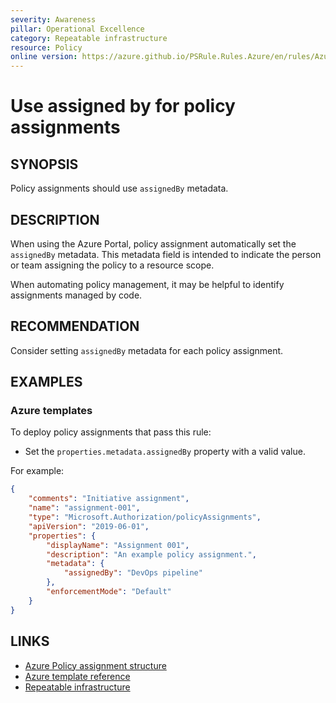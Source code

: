 ```yaml
---
severity: Awareness
pillar: Operational Excellence
category: Repeatable infrastructure
resource: Policy
online version: https://azure.github.io/PSRule.Rules.Azure/en/rules/Azure.Policy.AssignmentAssignedBy/
---
```


# Use assigned by for policy assignments

## SYNOPSIS

Policy assignments should use `assignedBy` metadata.

## DESCRIPTION

When using the Azure Portal, policy assignment automatically set the `assignedBy` metadata.
This metadata field is intended to indicate the person or team assigning the policy to a resource scope.

When automating policy management, it may be helpful to identify assignments managed by code.

## RECOMMENDATION

Consider setting `assignedBy` metadata for each policy assignment.

## EXAMPLES

### Azure templates

To deploy policy assignments that pass this rule:

- Set the `properties.metadata.assignedBy` property with a valid value.

For example:

```json
{
    "comments": "Initiative assignment",
    "name": "assignment-001",
    "type": "Microsoft.Authorization/policyAssignments",
    "apiVersion": "2019-06-01",
    "properties": {
        "displayName": "Assignment 001",
        "description": "An example policy assignment.",
        "metadata": {
            "assignedBy": "DevOps pipeline"
        },
        "enforcementMode": "Default"
    }
}
```

## LINKS

- [Azure Policy assignment structure](https://docs.microsoft.com/azure/governance/policy/concepts/assignment-structure)
- [Azure template reference](https://docs.microsoft.com/azure/templates/microsoft.authorization/policyassignments)
- [Repeatable infrastructure](https://docs.microsoft.com/azure/architecture/framework/devops/automation-infrastructure)
